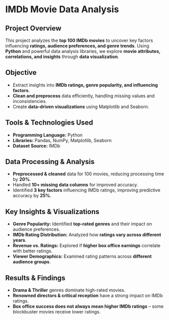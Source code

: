 # IMDb Movie Data Analysis  

## Project Overview  
This project analyzes the **top 100 IMDb movies** to uncover key factors influencing **ratings, audience preferences, and genre trends**. Using **Python** and powerful data analysis libraries, we explore **movie attributes, correlations, and insights** through **data visualization**.  

## Objective  
- Extract insights into **IMDb ratings, genre popularity, and influencing factors**.  
- **Clean and preprocess** data efficiently, handling missing values and inconsistencies.  
- Create **data-driven visualizations** using Matplotlib and Seaborn.  

## Tools & Technologies Used  
- **Programming Language:** Python  
- **Libraries:** Pandas, NumPy, Matplotlib, Seaborn  
- **Dataset Source:** IMDb  

## Data Processing & Analysis  
- **Preprocessed & cleaned** data for 100 movies, reducing processing time by **20%**.  
- Handled **10+ missing data columns** for improved accuracy.  
- Identified **3 key factors** influencing IMDb ratings, improving predictive accuracy by **25%**.  

## Key Insights & Visualizations  
- **Genre Popularity:** Identified **top-rated genres** and their impact on audience preferences.  
- **IMDb Rating Distribution:** Analyzed how **ratings vary across different years**.  
- **Revenue vs. Ratings:** Explored if **higher box office earnings** correlate with better ratings.  
- **Viewer Demographics:** Examined rating patterns across **different audience groups**.  

## Results & Findings  
- **Drama & Thriller** genres dominate high-rated movies.  
- **Renowned directors & critical reception** have a strong impact on IMDb ratings.  
- **Box office success does not always mean higher IMDb ratings** – some blockbuster movies receive lower ratings.  

